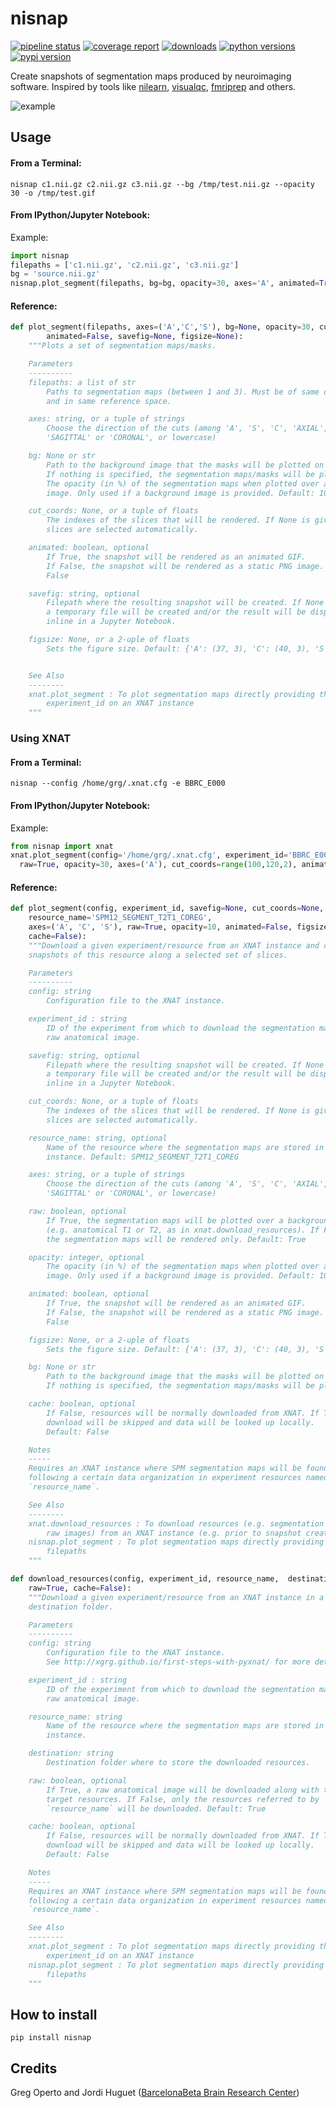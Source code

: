# nisnap

[![pipeline status](https://gitlab.com/xgrg/nisnap/badges/master/pipeline.svg)](https://gitlab.com/xgrg/nisnap/commits/master)
[![coverage report](https://gitlab.com/xgrg/nisnap/badges/master/coverage.svg)](https://gitlab.com/xgrg/nisnap/commits/master)
[![downloads](https://img.shields.io/pypi/dm/nisnap.svg)](https://pypi.org/project/nisnap/)
[![python versions](https://img.shields.io/pypi/pyversions/nisnap.svg)](https://pypi.org/project/nisnap/)
[![pypi version](https://img.shields.io/pypi/v/nisnap.svg)](https://pypi.org/project/nisnap/)


Create snapshots of segmentation maps produced by neuroimaging software.
Inspired by tools like [nilearn](https://nilearn.github.io/),
[visualqc](https://github.com/raamana/visualqc), [fmriprep](https://fmriprep.readthedocs.io/en/stable/) and others.

![example](https://gitlab.com/xgrg/nisnap/raw/master/doc/nisnap.gif)

## Usage

#### From a Terminal:

```
nisnap c1.nii.gz c2.nii.gz c3.nii.gz --bg /tmp/test.nii.gz --opacity 30 -o /tmp/test.gif
```

#### From IPython/Jupyter Notebook:

Example:

```python
import nisnap
filepaths = ['c1.nii.gz', 'c2.nii.gz', 'c3.nii.gz']
bg = 'source.nii.gz'
nisnap.plot_segment(filepaths, bg=bg, opacity=30, axes='A', animated=True)
```

#### Reference:

```python
def plot_segment(filepaths, axes=('A','C','S'), bg=None, opacity=30, cut_coords=None,
        animated=False, savefig=None, figsize=None):
    """Plots a set of segmentation maps/masks.

    Parameters
    ----------
    filepaths: a list of str
        Paths to segmentation maps (between 1 and 3). Must be of same dimensions
        and in same reference space.

    axes: string, or a tuple of strings
        Choose the direction of the cuts (among 'A', 'S', 'C', 'AXIAL',
        'SAGITTAL' or 'CORONAL', or lowercase)

    bg: None or str
        Path to the background image that the masks will be plotted on top of.
        If nothing is specified, the segmentation maps/masks will be plotted only.
        The opacity (in %) of the segmentation maps when plotted over a background
        image. Only used if a background image is provided. Default: 10

    cut_coords: None, or a tuple of floats
        The indexes of the slices that will be rendered. If None is given, the
        slices are selected automatically.

    animated: boolean, optional
        If True, the snapshot will be rendered as an animated GIF.
        If False, the snapshot will be rendered as a static PNG image. Default:
        False

    savefig: string, optional
        Filepath where the resulting snapshot will be created. If None is given,
        a temporary file will be created and/or the result will be displayed
        inline in a Jupyter Notebook.

    figsize: None, or a 2-uple of floats
        Sets the figure size. Default: {'A': (37, 3), 'C': (40, 3), 'S': (18, 3)}


    See Also
    --------
    xnat.plot_segment : To plot segmentation maps directly providing their
        experiment_id on an XNAT instance
    """
```

### Using XNAT

#### From a Terminal:

```
nisnap --config /home/grg/.xnat.cfg -e BBRC_E000
```

#### From IPython/Jupyter Notebook:

Example:

```python
from nisnap import xnat
xnat.plot_segment(config='/home/grg/.xnat.cfg', experiment_id='BBRC_E000',
  raw=True, opacity=30, axes=('A'), cut_coords=range(100,120,2), animated=True)
```

#### Reference:

```python
def plot_segment(config, experiment_id, savefig=None, cut_coords=None,
    resource_name='SPM12_SEGMENT_T2T1_COREG',
    axes=('A', 'C', 'S'), raw=True, opacity=10, animated=False, figsize=None,
    cache=False):
    """Download a given experiment/resource from an XNAT instance and create
    snapshots of this resource along a selected set of slices.

    Parameters
    ----------
    config: string
        Configuration file to the XNAT instance.

    experiment_id : string
        ID of the experiment from which to download the segmentation maps and
        raw anatomical image.

    savefig: string, optional
        Filepath where the resulting snapshot will be created. If None is given,
        a temporary file will be created and/or the result will be displayed
        inline in a Jupyter Notebook.

    cut_coords: None, or a tuple of floats
        The indexes of the slices that will be rendered. If None is given, the
        slices are selected automatically.

    resource_name: string, optional
        Name of the resource where the segmentation maps are stored in the XNAT
        instance. Default: SPM12_SEGMENT_T2T1_COREG

    axes: string, or a tuple of strings
        Choose the direction of the cuts (among 'A', 'S', 'C', 'AXIAL',
        'SAGITTAL' or 'CORONAL', or lowercase)

    raw: boolean, optional
        If True, the segmentation maps will be plotted over a background image
        (e.g. anatomical T1 or T2, as in xnat.download_resources). If False,
        the segmentation maps will be rendered only. Default: True

    opacity: integer, optional
        The opacity (in %) of the segmentation maps when plotted over a background
        image. Only used if a background image is provided. Default: 10

    animated: boolean, optional
        If True, the snapshot will be rendered as an animated GIF.
        If False, the snapshot will be rendered as a static PNG image. Default:
        False

    figsize: None, or a 2-uple of floats
        Sets the figure size. Default: {'A': (37, 3), 'C': (40, 3), 'S': (18, 3)}

    bg: None or str
        Path to the background image that the masks will be plotted on top of.
        If nothing is specified, the segmentation maps/masks will be plotted only.

    cache: boolean, optional
        If False, resources will be normally downloaded from XNAT. If True,
        download will be skipped and data will be looked up locally.
        Default: False

    Notes
    -----
    Requires an XNAT instance where SPM segmentation maps will be found
    following a certain data organization in experiment resources named
    `resource_name`.

    See Also
    --------
    xnat.download_resources : To download resources (e.g. segmentation maps +
        raw images) from an XNAT instance (e.g. prior to snapshot creation)
    nisnap.plot_segment : To plot segmentation maps directly providing their
        filepaths
    """
```


```python
def download_resources(config, experiment_id, resource_name,  destination,
    raw=True, cache=False):
    """Download a given experiment/resource from an XNAT instance in a local
    destination folder.

    Parameters
    ----------
    config: string
        Configuration file to the XNAT instance.
        See http://xgrg.github.io/first-steps-with-pyxnat/ for more details.

    experiment_id : string
        ID of the experiment from which to download the segmentation maps and
        raw anatomical image.

    resource_name: string
        Name of the resource where the segmentation maps are stored in the XNAT
        instance.

    destination: string
        Destination folder where to store the downloaded resources.

    raw: boolean, optional
        If True, a raw anatomical image will be downloaded along with the
        target resources. If False, only the resources referred to by
        `resource_name` will be downloaded. Default: True

    cache: boolean, optional
        If False, resources will be normally downloaded from XNAT. If True,
        download will be skipped and data will be looked up locally.
        Default: False

    Notes
    -----
    Requires an XNAT instance where SPM segmentation maps will be found
    following a certain data organization in experiment resources named
    `resource_name`.

    See Also
    --------
    xnat.plot_segment : To plot segmentation maps directly providing their
        experiment_id on an XNAT instance
    nisnap.plot_segment : To plot segmentation maps directly providing their
        filepaths
    """

```

## How to install

```
pip install nisnap
```

## Credits

Greg Operto and Jordi Huguet ([BarcelonaBeta Brain Research Center](http://barcelonabeta.org))
